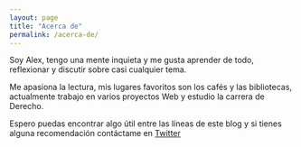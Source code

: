 ```yaml
---
layout: page
title: "Acerca de"
permalink: /acerca-de/
---
```


Soy Alex, tengo una mente inquieta y me gusta aprender de todo, reflexionar y discutir sobre casi cualquier tema.

Me apasiona la lectura, mis lugares favoritos son los cafés y las bibliotecas, actualmente trabajo en varios proyectos Web y estudio la carrera de Derecho.

Espero puedas encontrar algo útil entre las líneas de este blog y si tienes alguna recomendación contáctame en [Twitter](https://twitter.com/ajmnzf)